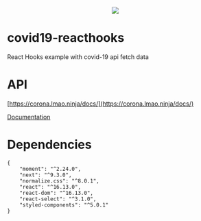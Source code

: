 <p align="center">
  <img src="https://github.com/georgioupanayiotis/covid19-reacthooks/blob/master/covid19-reacthooks.gif">
</p>

# covid19-reacthooks
React Hooks example with covid-19 api fetch data

# API
[https://corona.lmao.ninja/docs/](https://corona.lmao.ninja/docs/)

[Documentation](https://github.com/novelcovid/api)

# Dependencies
```
{
    "moment": "^2.24.0",
    "next": "^9.3.0",
    "normalize.css": "^8.0.1",
    "react": "^16.13.0",
    "react-dom": "^16.13.0",
    "react-select": "^3.1.0",
    "styled-components": "^5.0.1"
}
```

